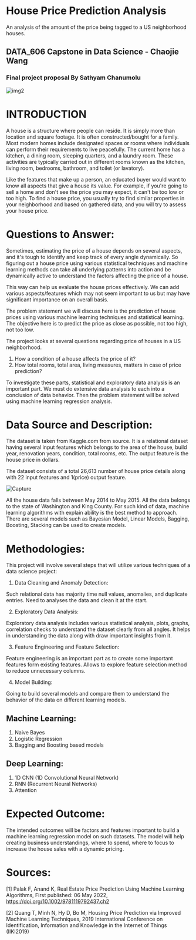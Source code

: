# House Price Prediction Analysis
An analysis of the amount of the price being tagged to a US neighborhood houses.
## DATA_606 Capstone in Data Science - Chaojie Wang
### Final project proposal By Sathyam Chanumolu

![img2](https://user-images.githubusercontent.com/95714100/192624635-81695870-cb23-4485-8d29-e9108dd0d05f.jpg)

# INTRODUCTION
A house is a structure where people can reside. It is simply more than location and square footage. It is often constructed/bought for a family. Most modern homes include designated spaces or rooms where individuals can perform their requirements to live peacefully. The current home has a kitchen, a dining room, sleeping quarters, and a laundry room. These activities are typically carried out in different rooms known as the kitchen, living room, bedrooms, bathroom, and toilet (or lavatory).

Like the features that make up a person, an educated buyer would want to know all aspects that give a house its value. For example, if you're going to sell a home and don't see the price you may expect, it can't be too low or too high. To find a house price, you usually try to find similar properties in your neighborhood and based on gathered data, and you will try to assess your house price.

# Questions to Answer:

Sometimes, estimating the price of a house depends on several aspects, and it's tough to identify and keep track of every angle dynamically. So figuring out a house price using various statistical techniques and machine learning methods can take all underlying patterns into action and be dynamically active to understand the factors affecting the price of a house.

This way can help us evaluate the house prices effectively. We can add various aspects/features which may not seem important to us but may have significant importance on an overall basis.

The problem statement we will discuss here is the prediction of house prices using various machine learning techniques and statistical learning. The objective here is to predict the price as close as possible, not too high, not too low.

The project looks at several questions regarding price of houses in a US neighborhood.

1.	How a condition of a house affects the price of it?
2.	How total rooms, total area, living measures, matters in case of price prediction?

To investigate these parts, statistical and exploratory data analysis is an important part. We must do extensive data analysis to each into a conclusion of data behavior. Then the problem statement will be solved using machine learning regression analysis.

# Data Source and Description:

The dataset is taken from Kaggle.com from source. It is a relational dataset having several input features which belongs to the area of the house, build year, renovation years, condition, total rooms, etc. The output feature is the house price in dollars.

The dataset consists of a total 26,613 number of house price details along with 22 input features and 1(price) output feature.

![Capture](https://user-images.githubusercontent.com/95714100/192626432-13e1d487-d9b9-42de-af24-f458d34429ef.JPG)

All the house data falls between May 2014 to May 2015. All the data belongs to the state of Washington and King County. For such kind of data, machine learning algorithms with explain ability is the best method to approach. There are several models such as Bayesian Model, Linear Models, Bagging, Boosting, Stacking can be used to create models.

# Methodologies:
This project will involve several steps that will utilize various techniques of a data science project:
1.	Data Cleaning and Anomaly Detection:

Such relational data has majority time null values, anomalies, and duplicate entries. Need to analyses the data and clean it at the start.

2.	Exploratory Data Analysis:

Exploratory data analysis includes various statistical analysis, plots, graphs, correlation checks to understand the dataset clearly from all angles. It helps in understanding the data along with draw important insights from it.

3.	Feature Engineering and Feature Selection:

Feature engineering is an important part as to create some important features form existing features. Allows to explore feature selection method to reduce unnecessary columns.

4.	Model Building:

Going to build several models and compare them to understand the behavior of the data on different learning models.

## Machine Learning:
1.	Naive Bayes
2.	Logistic Regression
3.	Bagging and Boosting based models

## Deep Learning:
1.	1D CNN (1D Convolutional Neural Network)
2.	RNN (Recurrent Neural Networks)
3.	Attention 

# Expected Outcome:
The intended outcomes will be factors and features important to build a machine learning regression model on such datasets. The model will help creating business understandings, where to spend, where to focus to increase the house sales with a dynamic pricing.

# Sources:
[1] Palak F, Anand K, Real Estate Price Prediction Using Machine Learning Algorithms, First published: 06 May 2022, https://doi.org/10.1002/9781119792437.ch2

[2] Quang T, Minh N, Hy D, Bo M, Housing Price Prediction via Improved Machine Learning Techniques, 2019 International Conference on Identification, Information and Knowledge in the Internet of Things (IIKI2019)
